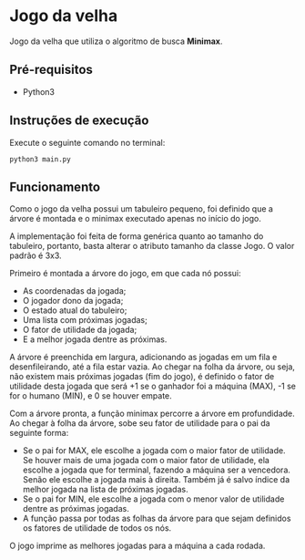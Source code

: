 # Jogo da velha

Jogo da velha que utiliza o algoritmo de busca **Minimax**. 

## Pré-requisitos

* Python3

## Instruções de execução

Execute o seguinte comando no terminal:

``
python3 main.py
``

## Funcionamento

Como o jogo da velha possui um tabuleiro pequeno, foi definido que a árvore é montada e o minimax executado apenas no início do jogo.

A implementação foi feita de forma genérica quanto ao tamanho do tabuleiro, portanto, basta alterar o atributo tamanho da classe Jogo. O valor padrão é 3x3. 

Primeiro é montada a árvore do jogo, em que cada nó possui:
* As coordenadas da jogada;
* O jogador dono da jogada;
* O estado atual do tabuleiro;
* Uma lista com próximas jogadas;
* O fator de utilidade da jogada;
* E a melhor jogada dentre as próximas.

A árvore é preenchida em largura, adicionando as jogadas em um fila e desenfileirando, até a fila estar vazia. Ao chegar na folha da árvore, ou seja, não existem mais próximas jogadas (fim do jogo), é definido o fator de utilidade desta jogada que será +1 se o ganhador foi a máquina (MAX), -1 se for o humano (MIN), e 0 se houver empate.

Com a árvore pronta, a função minimax percorre a árvore em profundidade. Ao chegar à folha da árvore, sobe seu fator de utilidade para o pai da seguinte forma:
* Se o pai for MAX, ele escolhe a jogada com o maior fator de utilidade. Se houver mais de uma jogada com o maior fator de utilidade, ela escolhe a jogada que for terminal, fazendo a máquina ser a vencedora. Senão ele escolhe a jogada mais à direita. Também já é salvo índice da melhor jogada na lista de próximas jogadas.
* Se o pai for MIN, ele escolhe a jogada com o menor valor de utilidade dentre as próximas jogadas. 
* A função passa por todas as folhas da árvore para que sejam definidos os fatores de utilidade de todos os nós.

O jogo imprime as melhores jogadas para a máquina a cada rodada.